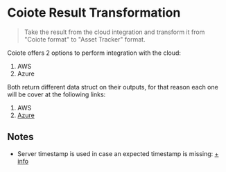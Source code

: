 # Coiote Result Transformation
> Take the result from the cloud integration and transform it from "Coiote format" to "Asset Tracker" format. 

Coiote offers 2 options to perform integration with the cloud:
1. AWS
2. Azure 

Both return different data struct on their outputs, for that reason each one will be cover at the following links:

1. AWS
2. [Azure](https://github.com/MLopezJ/asset-tracker-cloud-coiote-azure-converter-js) 


## Notes

* Server timestamp is used in case an expected timestamp is missing: [+ info](https://github.com/MLopezJ/coiote-result-transformation/issues/1)

